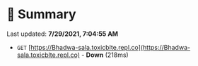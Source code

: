 # 📖 Summary
Last updated: **7/29/2021, 7:04:55 AM**

- `GET` [https://Bhadwa-sala.toxicblte.repl.co](https://Bhadwa-sala.toxicblte.repl.co) - **Down** (218ms)
